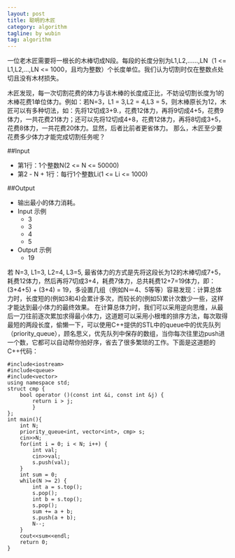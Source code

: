 ```yaml
---
layout: post
title: 聪明的木匠
category: algorithm
tagline: by wubin
tag: algorithm
---
```


一位老木匠需要将一根长的木棒切成N段。每段的长度分别为L1,L2,......,LN（1 <= L1,L2,…,LN <= 1000，且均为整数）个长度单位。我们认为切割时仅在整数点处切且没有木材损失。

<!--more-->

木匠发现，每一次切割花费的体力与该木棒的长度成正比，不妨设切割长度为1的木棒花费1单位体力。例如：若N=3，L1 = 3,L2 = 4,L3 = 5，则木棒原长为12，木匠可以有多种切法，如：先将12切成3+9.，花费12体力，再将9切成4+5，花费9体力，一共花费21体力；还可以先将12切成4+8，花费12体力，再将8切成3+5，花费8体力，一共花费20体力。显然，后者比前者更省体力。
那么，木匠至少要花费多少体力才能完成切割任务呢？

##Input

* 第1行：1个整数N(2 <= N <= 50000)
* 第2 - N + 1行：每行1个整数Li(1 <= Li <= 1000)

##Output

* 输出最小的体力消耗。
* Input 示例
    * 3
	* 3
	* 4
	* 5
* Output 示例
	* 19

若 N=3, L1=3, L2=4, L3=5, 最省体力的方式是先将这段长为12的木棒切成7+5，耗费12体力，然后再将7切成3+4，耗费7体力，总共耗费12+7=19体力，即：(3+4+5) + (3+4) = 19，多设置几组（例如N＝4、5等等）容易发现：计算总体力时，长度短的(例如3和4)会累计多次，而较长的(例如5)累计次数少一些，这样才能达到最小体力的最终效果。
在计算总体力时，我们可以采用逆向思维，从最后一刀往前逐次累加求得最小体力，这道题可以采用小根堆的排序方法，每次取得最短的两段长度，偷懒一下，可以使用C++提供的STL中的queue中的优先队列（priority_queue），顾名思义，优先队列中保存的数组，当你每次往里边push进一个数，它都可以自动帮你拍好序，省去了很多繁琐的工作。下面是这道题的C++代码：

	#include<iostream>
	#include<queue>
	#include<vector>
	using namespace std;
	struct cmp {
		bool operator ()(const int &i, const int &j) {
			return i > j;
			}
	};
	int main(){
		int N;
		priority_queue<int, vector<int>, cmp> s;
		cin>>N;
		for(int i = 0; i < N; i++) {
			int val;
			cin>>val;
			s.push(val);
		}
		int sum = 0;
		while(N >= 2) {
			int a = s.top();
			s.pop();
			int b = s.top();
			s.pop();
			sum += a + b;
			s.push(a + b);
			N--;
		}
		cout<<sum<<endl;
		return 0;
	}
